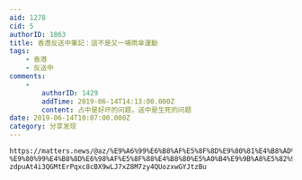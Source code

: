 ```yaml
---
aid: 1278
cid: 5
authorID: 1863
title: 香港反送中筆記：這不是又一場雨傘運動
tags:
    - 香港
    - 反送中
comments:
    -
        authorID: 1429
        addTime: 2019-06-14T14:13:00.000Z
        content: 占中是好坏的问题，送中是生死的问题
date: 2019-06-14T10:07:00.000Z
category: 分享发现
---
```


    https://matters.news/@az/%E9%A6%99%E6%B8%AF%E5%8F%8D%E9%80%81%E4%B8%AD%E7%AD%86%E8%A8%98-%E9%80%99%E4%B8%8D%E6%98%AF%E5%8F%88%E4%B8%80%E5%A0%B4%E9%9B%A8%E5%82%98%E9%81%8B%E5%8B%95-zdpuAt4i3QGMtErPqxc8cBX9wLJ7xZ8M7zy4QUozxwGYJtzBu
